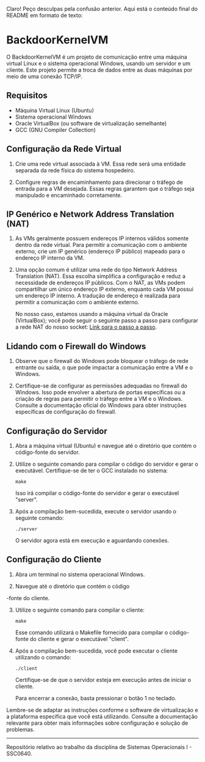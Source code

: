 Claro! Peço desculpas pela confusão anterior. Aqui está o conteúdo final do README em formato de texto:

# BackdoorKernelVM

O BackdoorKernelVM é um projeto de comunicação entre uma máquina virtual Linux e o sistema operacional Windows, usando um servidor e um cliente. Este projeto permite a troca de dados entre as duas máquinas por meio de uma conexão TCP/IP.

## Requisitos

- Máquina Virtual Linux (Ubuntu)
- Sistema operacional Windows
- Oracle VirtualBox (ou software de virtualização semelhante)
- GCC (GNU Compiler Collection)

## Configuração da Rede Virtual

1. Crie uma rede virtual associada à VM. Essa rede será uma entidade separada da rede física do sistema hospedeiro.

2. Configure regras de encaminhamento para direcionar o tráfego de entrada para a VM desejada. Essas regras garantem que o tráfego seja manipulado e encaminhado corretamente.

## IP Genérico e Network Address Translation (NAT)

1. As VMs geralmente possuem endereços IP internos válidos somente dentro da rede virtual. Para permitir a comunicação com o ambiente externo, crie um IP genérico (endereço IP público) mapeado para o endereço IP interno da VM.

2. Uma opção comum é utilizar uma rede do tipo Network Address Translation (NAT). Essa escolha simplifica a configuração e reduz a necessidade de endereços IP públicos. Com o NAT, as VMs podem compartilhar um único endereço IP externo, enquanto cada VM possui um endereço IP interno. A tradução de endereço é realizada para permitir a comunicação com o ambiente externo.

   No nosso caso, estamos usando a máquina virtual da Oracle (VirtualBox); você pode seguir o seguinte passo a passo para configurar a rede NAT do nosso socket: [Link para o passo a passo](https://stackoverflow.com/questions/48138413/how-to-connect-through-socket-to-virtual-machine).

## Lidando com o Firewall do Windows

1. Observe que o firewall do Windows pode bloquear o tráfego de rede entrante ou saída, o que pode impactar a comunicação entre a VM e o Windows.

2. Certifique-se de configurar as permissões adequadas no firewall do Windows. Isso pode envolver a abertura de portas específicas ou a criação de regras para permitir o tráfego entre a VM e o Windows. Consulte a documentação oficial do Windows para obter instruções específicas de configuração do firewall.

## Configuração do Servidor

1. Abra a máquina virtual (Ubuntu) e navegue até o diretório que contém o código-fonte do servidor.

2. Utilize o seguinte comando para compilar o código do servidor e gerar o executável. Certifique-se de ter o GCC instalado no sistema:

   ```shell
   make
   ```

   Isso irá compilar o código-fonte do servidor e gerar o executável "server".

3. Após a compilação bem-sucedida, execute o servidor usando o seguinte comando:

   ```shell
   ./server
   ```

   O servidor agora está em execução e aguardando conexões.

## Configuração do Cliente

1. Abra um terminal no sistema operacional Windows.

2. Navegue até o diretório que contém o código

-fonte do cliente.

3. Utilize o seguinte comando para compilar o cliente:

   ```shell
   make
   ```

   Esse comando utilizará o Makefile fornecido para compilar o código-fonte do cliente e gerar o executável "client".

4. Após a compilação bem-sucedida, você pode executar o cliente utilizando o comando:

   ```shell
   ./client
   ```

   Certifique-se de que o servidor esteja em execução antes de iniciar o cliente.

   Para encerrar a conexão, basta pressionar o botão 1 no teclado.

Lembre-se de adaptar as instruções conforme o software de virtualização e a plataforma específica que você está utilizando. Consulte a documentação relevante para obter mais informações sobre configuração e solução de problemas.

---
Repositório relativo ao trabalho da disciplina de Sistemas Operacionais I - SSC0640.

